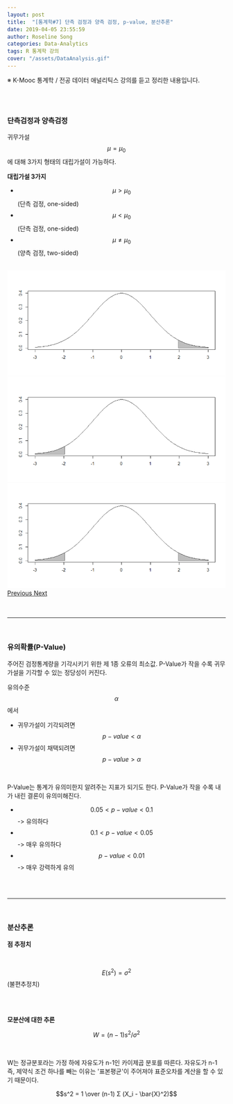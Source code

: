 ```yaml
---
layout: post
title:  "[통계학#7] 단측 검정과 양측 검정, p-value, 분산추론"
date: 2019-04-05 23:55:59
author: Roseline Song
categories: Data-Analytics
tags: R 통계학 강의
cover: "/assets/DataAnalysis.gif"
---
```


※ K-Mooc 통계학 / 전공 데이터 애널리틱스 강의를 듣고 정리한 내용입니다.

<br>
<br>

### 단측검정과 양측검정

귀무가설 $$μ=μ_0$$에 대해 3가지 형태의 대립가설이 가능하다. 

**대립가설 3가지**

- $$μ > μ_0$$ (단측 검정, one-sided) 
- $$μ < μ_0$$ (단측 검정, one-sided)
- $$μ ≠ μ_0$$ (양측 검정, two-sided)

<br>

<div id="carouselExampleControls" class="carousel slide" data-ride="carousel">
  <div class="carousel-inner">
    <div class="carousel-item active">
      <img src="/assets/images/190405_Rplot.png" class="d-block w-100" alt="...">
    </div>
    <div class="carousel-item">
      <img src="/assets/images/190405_Rplot01.png" class="d-block w-100" alt="...">
    </div>
    <div class="carousel-item">
      <img src="/assets/images/190405_Rplot02.png" class="d-block w-100" alt="...">
    </div>
  </div>
  <a class="carousel-control-prev" href="#carouselExampleControls" role="button" data-slide="prev">
    <span class="carousel-control-prev-icon" aria-hidden="true"></span>
    <span class="sr-only">Previous</span>
  </a>
  <a class="carousel-control-next" href="#carouselExampleControls" role="button" data-slide="next">
    <span class="carousel-control-next-icon" aria-hidden="true"></span>
    <span class="sr-only">Next</span>
  </a>
</div>

<br>
<br>

<hr>

<br>

### 유의확률(P-Value)

주어진 검정통계량을 기각시키기 위한 제 1종 오류의 최소값. P-Value가 작을 수록 귀무가설을 기각할 수 있는 정당성이 커진다.

유의수준 $$α$$에서 

- 귀무가설이 기각되려면 $$p-value < α$$
- 귀무가설이 채택되려면 $$p-value > α$$

<br>

P-Value는 통계가 유의미한지 알려주는 지표가 되기도 한다. P-Value가 작을 수록 내가 내린 결론이 유의미해진다. 

- $$0.05 < p-value < 0.1$$ -> 유의하다 
- $$0.1 < p-value < 0.05$$ -> 매우 유의하다 
- $$p-value < 0.01$$ -> 매우 강력하게 유의


<br>
<br>

<hr>

<br>

### 분산추론 

**점 추정치**

<br>

$$E(s^2) = σ^2$$ (불편추정치)


<br>
<br>

**모분산에 대한 추론**

$$W = (n-1)s^2 / σ^2$$

<br>

W는 정규분포라는 가정 하에 자유도가 n-1인 카이제곱 분포를 따른다. 자유도가 n-1 즉, 제약식 조건 하나를 빼는 이유는 '표본평균'이 주어져야 표준오차를 계산을 할 수 있기 때문이다. 

$$s^2 = 1 \over (n-1) Σ (X_i - \bar{X}^2)$$


<br>
<br>
